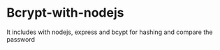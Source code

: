 # Bcrypt-with-nodejs
It includes with nodejs, express and bcypt for hashing and compare the password
